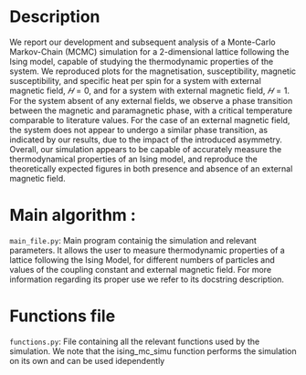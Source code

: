 # Description
We report our development and subsequent analysis of a Monte-Carlo Markov-Chain (MCMC) simulation for a 2-dimensional
lattice following the Ising model, capable of studying the thermodynamic properties of the system. We reproduced plots for the
magnetisation, susceptibility, magnetic susceptibility, and specific heat per spin for a system with external magnetic field, $𝐻 = 0$,
and for a system with external magnetic field, $𝐻 = 1$. For the system absent of any external fields, we observe a phase transition
between the magnetic and paramagnetic phase, with a critical temperature comparable to literature values. For the case of an
external magnetic field, the system does not appear to undergo a similar phase transition, as indicated by our results, due to the
impact of the introduced asymmetry. Overall, our simulation appears to be capable of accurately measure the thermodynamical
properties of an Ising model, and reproduce the theoretically expected figures in both presence and absence of an external
magnetic field.



# Main algorithm :	
 `main_file.py`: Main program containig the simulation and relevant parameters. It allows the user to measure
   thermodynamic properties of a lattice following the Ising Model, for different numbers of
    particles and values of the coupling constant and external magnetic field. For more information regarding
    its proper use we refer to its docstring description.
              
              
# Functions file	
 `functions.py`: File containing all the relevant functions used by the simulation. We note that the
    ising_mc_simu function performs the simulation on its own and can be used idependently
